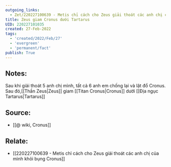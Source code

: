 ```yaml
---
outgoing_links:
  - Zet/220227100639 - Metis chỉ cách cho Zeus giải thoát các anh chị của mình khỏi bụng Cronus
title: Zeus giam Cronus dưới Tartarus
UID: 220227101035
created: 27-Feb-2022
tags:
  - 'created/2022/Feb/27'
  - 'evergreen'
  - 'permanent/fact'
publish: True
---
```

## Notes:
Sau khi giải thoát 5 anh chị mình, tất cả 6 anh em chống lại và lật đổ Cronus. Sau đó,[[Thần Zeus|Zeus]] giam [[Titan Cronus|Cronus]] dưới [[Địa ngục Tartarus|Tartarus]]

## Source:
- [[@ wiki, Cronus]]

## Relate:
- [[220227100639 - Metis chỉ cách cho Zeus giải thoát các anh chị của mình khỏi bụng Cronus]]